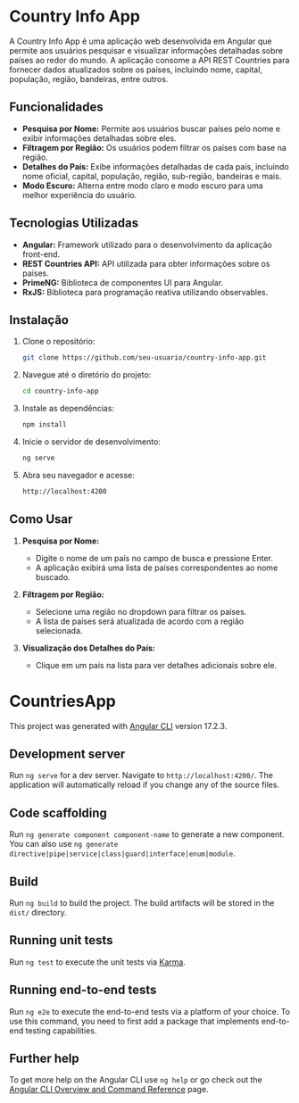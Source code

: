 # Country Info App

A Country Info App é uma aplicação web desenvolvida em Angular que permite aos usuários pesquisar e visualizar informações detalhadas sobre países ao redor do mundo. A aplicação consome a API REST Countries para fornecer dados atualizados sobre os países, incluindo nome, capital, população, região, bandeiras, entre outros.

## Funcionalidades

- **Pesquisa por Nome:** Permite aos usuários buscar países pelo nome e exibir informações detalhadas sobre eles.
- **Filtragem por Região:** Os usuários podem filtrar os países com base na região.
- **Detalhes do País:** Exibe informações detalhadas de cada país, incluindo nome oficial, capital, população, região, sub-região, bandeiras e mais.
- **Modo Escuro:** Alterna entre modo claro e modo escuro para uma melhor experiência do usuário.

## Tecnologias Utilizadas

- **Angular:** Framework utilizado para o desenvolvimento da aplicação front-end.
- **REST Countries API:** API utilizada para obter informações sobre os países.
- **PrimeNG:** Biblioteca de componentes UI para Angular.
- **RxJS:** Biblioteca para programação reativa utilizando observables.

## Instalação

1. Clone o repositório:
   ```sh
   git clone https://github.com/seu-usuario/country-info-app.git
   ```
2. Navegue até o diretório do projeto:
   ```sh
   cd country-info-app
   ```
3. Instale as dependências:
   ```sh
   npm install
   ```
4. Inicie o servidor de desenvolvimento:
   ```sh
   ng serve
   ```
5. Abra seu navegador e acesse:
   ```sh
   http://localhost:4200
   ```

## Como Usar

1. **Pesquisa por Nome:**
   - Digite o nome de um país no campo de busca e pressione Enter.
   - A aplicação exibirá uma lista de países correspondentes ao nome buscado.

2. **Filtragem por Região:**
   - Selecione uma região no dropdown para filtrar os países.
   - A lista de países será atualizada de acordo com a região selecionada.

3. **Visualização dos Detalhes do País:**
   - Clique em um país na lista para ver detalhes adicionais sobre ele.

# CountriesApp

This project was generated with [Angular CLI](https://github.com/angular/angular-cli) version 17.2.3.

## Development server

Run `ng serve` for a dev server. Navigate to `http://localhost:4200/`. The application will automatically reload if you change any of the source files.

## Code scaffolding

Run `ng generate component component-name` to generate a new component. You can also use `ng generate directive|pipe|service|class|guard|interface|enum|module`.

## Build

Run `ng build` to build the project. The build artifacts will be stored in the `dist/` directory.

## Running unit tests

Run `ng test` to execute the unit tests via [Karma](https://karma-runner.github.io).

## Running end-to-end tests

Run `ng e2e` to execute the end-to-end tests via a platform of your choice. To use this command, you need to first add a package that implements end-to-end testing capabilities.

## Further help

To get more help on the Angular CLI use `ng help` or go check out the [Angular CLI Overview and Command Reference](https://angular.io/cli) page.
